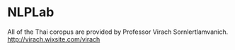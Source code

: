 # NLPLab

All of the Thai coropus are provided by Professor Virach Sornlertlamvanich.
http://virach.wixsite.com/virach
